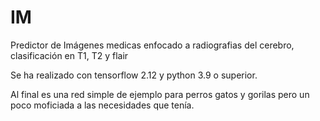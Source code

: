 # IM
Predictor de Imágenes medicas enfocado a radiografias del cerebro, clasificación en T1, T2 y flair

Se ha realizado con tensorflow 2.12 y python 3.9 o superior.

Al final es una red simple de ejemplo para perros gatos y gorilas pero un poco moficiada a las necesidades que tenía.
